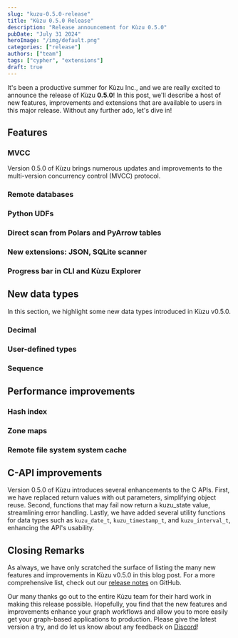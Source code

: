 ```yaml
---
slug: "kuzu-0.5.0-release"
title: "Kùzu 0.5.0 Release"
description: "Release announcement for Kùzu 0.5.0"
pubDate: "July 31 2024"
heroImage: "/img/default.png"
categories: ["release"]
authors: ["team"]
tags: ["cypher", "extensions"]
draft: true
---
```


It's been a productive summer for Kùzu Inc., and we are really excited to announce the release of
Kùzu **0.5.0**! In this post, we'll describe a host of new features, improvements and extensions that
are available to users in this major release. Without any further ado, let's dive in!

## Features

### MVCC

Version 0.5.0 of Kùzu brings numerous updates and improvements to the multi-version concurrency control (MVCC) protocol.

### Remote databases

### Python UDFs

### Direct scan from Polars and PyArrow tables

### New extensions: JSON, SQLite scanner

### Progress bar in CLI and Kùzu Explorer

## New data types

In this section, we highlight some new data types introduced in Kùzu v0.5.0.

### Decimal

### User-defined types

### Sequence

## Performance improvements

### Hash index

### Zone maps

### Remote file system system cache

## C-API improvements
Version 0.5.0 of Kùzu introduces several enhancements to the C APIs. First, we have replaced return values with out parameters, simplifying object reuse. Second, functions that may fail now return a kuzu_state value, streamlining error handling. Lastly, we have added several utility functions for data types such as `kuzu_date_t`, `kuzu_timestamp_t`, and `kuzu_interval_t`, enhancing the API's usability.

## Closing Remarks

As always, we have only scratched the surface of listing the many new features and improvements in Kùzu v0.5.0 in
this blog post. For a more comprehensive list, check out our [release notes](https://github.com/kuzudb/kuzu/releases/tag/v0.5.0)
on GitHub.

Our many thanks go out to the entire Kùzu team for their hard work in making this release possible. Hopefully,
you find that the new features and improvements enhance your graph workflows and allow you to more easily
get your graph-based applications to production. Please give the latest version a try, and do let us
know about any feedback on [Discord](https://discord.gg/VtX2gw9Rug)!
